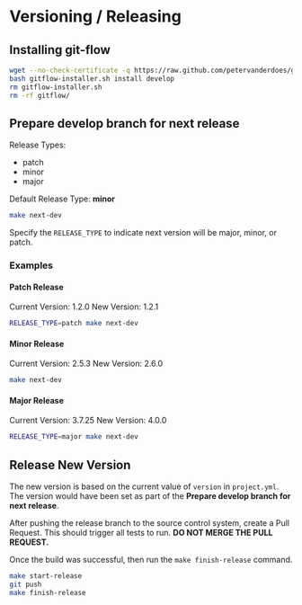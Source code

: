 # Versioning / Releasing

## Installing git-flow

```bash
wget --no-check-certificate -q https://raw.github.com/petervanderdoes/gitflow/develop/contrib/gitflow-installer.sh
bash gitflow-installer.sh install develop
rm gitflow-installer.sh
rm -rf gitflow/
```

## Prepare develop branch for next release

Release Types:
- patch
- minor
- major

Default Release Type: **minor**

```bash
make next-dev
```

Specify the `RELEASE_TYPE` to indicate next version will be major, minor, or patch.

### Examples

#### Patch Release

Current Version: 1.2.0
New Version: 1.2.1

```bash
RELEASE_TYPE=patch make next-dev
```

#### Minor Release

Current Version: 2.5.3
New Version: 2.6.0

```bash
make next-dev
```

#### Major Release

Current Version: 3.7.25
New Version: 4.0.0

```bash
RELEASE_TYPE=major make next-dev
```


## Release New Version

The new version is based on the current value of `version` in `project.yml`. The version would have been set as part of the **Prepare develop branch for next release**.

After pushing the release branch to the source control system, create a Pull Request. This should trigger all tests to run.
**DO NOT MERGE THE PULL REQUEST.**

Once the build was successful, then run the `make finish-release` command.

```bash
make start-release
git push
make finish-release
```
